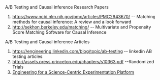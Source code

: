 A/B Testing and Causal inference Research Papers 

1. https://www.ncbi.nlm.nih.gov/pmc/articles/PMC2943670/ -- Matching methods for causal inference: A review and a look forward
2. http://sekhon.berkeley.edu/matching/ -- Multivariate and Propensity Score Matching Software for Causal Inference


A/B Testing and Causal inference Articles 

1. https://engineering.linkedin.com/blog/topic/ab-testing -- linkedin AB testing articles 
2. http://assets.press.princeton.edu/chapters/s10363.pdf --Randomized Trials 
3. [Engineering for a Science-Centric Experimentation Platform](https://arxiv.org/pdf/1910.03878.pdf)

